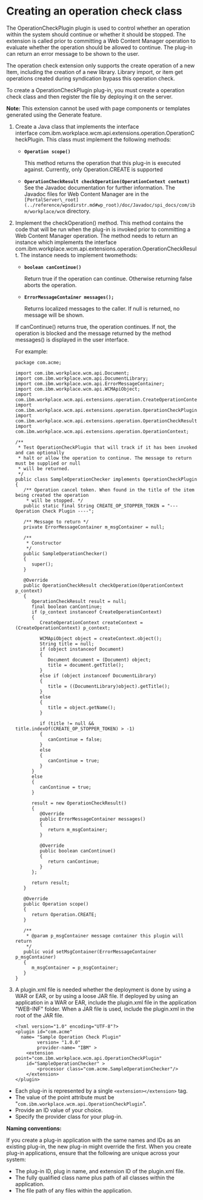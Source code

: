 # Creating an operation check class

The OperationCheckPlugin plugin is used to control whether an operation within the system should continue or whether it should be stopped. The extension is called prior to committing a Web Content Manager operation to evaluate whether the operation should be allowed to continue. The plug-in can return an error message to be shown to the user.

The operation check extension only supports the create operation of a new Item, including the creation of a new library. Library import, or item get operations created during syndication bypass this operation check.

To create a OperationCheckPlugin plug-in, you must create a operation check class and then register the file by deploying it on the server.

**Note:** This extension cannot be used with page components or templates generated using the Generate feature.

1.  Create a Java class that implements the interface interface com.ibm.workplace.wcm.api.extensions.operation.OperationCheckPlugin. This class must implement the following methods:

    -   **`Operation scope()`**

        This method returns the operation that this plug-in is executed against. Currently, only Operation.CREATE is supported

    -   **`OperationCheckResult checkOperation(OperationContext context)`**
    See the Javadoc documentation for further information. The Javadoc files for Web Content Manager are in the `[PortalServer\_root](../reference/wpsdirstr.md#wp_root)/doc/Javadoc/spi_docs/com/ibm/workplace/wcm` directory.

2.  Implement the checkOperation\(\) method. This method contains the code that will be run when the plug-in is invoked prior to committing a Web Content Manager operation. The method needs to return an instance which implements the interface com.ibm.workplace.wcm.api.extensions.operation.OperationCheckResult. The instance needs to implement twomethods:

    -   **`boolean canContinue()`**

        Return true if the operation can continue. Otherwise returning false aborts the operation.

    -   **`ErrorMessageContainer messages();`**

        Returns localized messages to the caller. If null is returned, no message will be shown.

    If canContinue\(\) returns true, the operation continues. If not, the operation is blocked and the message returned by the method messages\(\) is displayed in the user interface.

    For example:

    ```
    package com.acme;
    
    import com.ibm.workplace.wcm.api.Document;
    import com.ibm.workplace.wcm.api.DocumentLibrary;
    import com.ibm.workplace.wcm.api.ErrorMessageContainer;
    import com.ibm.workplace.wcm.api.WCMApiObject;
    import com.ibm.workplace.wcm.api.extensions.operation.CreateOperationContext;
    import com.ibm.workplace.wcm.api.extensions.operation.OperationCheckPlugin;
    import com.ibm.workplace.wcm.api.extensions.operation.OperationCheckResult;
    import com.ibm.workplace.wcm.api.extensions.operation.OperationContext;
    
    /**
     * Test OperationCheckPlugin that will track if it has been invoked and can optionally
     * halt or allow the operation to continue. The message to return must be supplied or null
     * will be returned.
     */
    public class SampleOperationChecker implements OperationCheckPlugin
    {
       /** Operation cancel token. When found in the title of the item being created the operation
        * will be stopped. */
       public static final String CREATE_OP_STOPPER_TOKEN = "--- Operation Check Plugin ----";
       
       /** Message to return */
       private ErrorMessageContainer m_msgContainer = null;
       
       /**
        * Constructor
        */
       public SampleOperationChecker()
       {
          super();
       }
       
       @Override
       public OperationCheckResult checkOperation(OperationContext p_context)
       {         
          OperationCheckResult result = null;
          final boolean canContinue;
          if (p_context instanceof CreateOperationContext)
          {
             CreateOperationContext createContext = (CreateOperationContext) p_context;
             
             WCMApiObject object = createContext.object();
             String title = null;
             if (object instanceof Document)
             {
                Document document = (Document) object;
                title = document.getTitle();
             }
             else if (object instanceof DocumentLibrary)
             {
                title = ((DocumentLibrary)object).getTitle();
             }
             else
             {
                title = object.getName();
             }
             
             if (title != null && title.indexOf(CREATE_OP_STOPPER_TOKEN) > -1)
             {
                canContinue = false;
             }
             else
             {
                canContinue = true;
             }
          }
          else
          {
             canContinue = true;
          }
           
          result = new OperationCheckResult()
          {        
             @Override
             public ErrorMessageContainer messages()
             {
                return m_msgContainer;
             }
             
             @Override
             public boolean canContinue()
             {
                return canContinue;
             }
          };  
             
          return result;
       }
    
       @Override
       public Operation scope()
       {
          return Operation.CREATE;
       }    
       
       /**
        * @param p_msgContainer message container this plugin will return
        */
       public void setMsgContainer(ErrorMessageContainer p_msgContainer)
       {
          m_msgContainer = p_msgContainer;
       }
    }
    ```

3.  A plugin.xml file is needed whether the deployment is done by using a WAR or EAR, or by using a loose JAR file. If deployed by using an application in a WAR or EAR, include the plugin.xml file in the application "WEB-INF" folder. When a JAR file is used, include the plugin.xml in the root of the JAR file.

    ```
    <?xml version="1.0" encoding="UTF-8"?>
    <plugin id="com.acme" 
      name= "Sample Operation Check Plugin"
    		version= "1.0.0"
    		provider-name= "IBM" >
        <extension point="com.ibm.workplace.wcm.api.OperationCheckPlugin" 
        id="SampleOperationChecker" >
            <processor class="com.acme.SampleOperationChecker"/>
        </extension>
    </plugin>
    ```


-   Each plug-in is represented by a single `<extension></extension>` tag.
-   The value of the point attribute must be "`com.ibm.workplace.wcm.api.OperationCheckPlugin`".
-   Provide an ID value of your choice.
-   Specify the provider class for your plug-in.

**Naming conventions:**

If you create a plug-in application with the same names and IDs as an existing plug-in, the new plug-in might override the first. When you create plug-in applications, ensure that the following are unique across your system:

-   The plug-in ID, plug in name, and extension ID of the plugin.xml file.
-   The fully qualified class name plus path of all classes within the application.
-   The file path of any files within the application.


